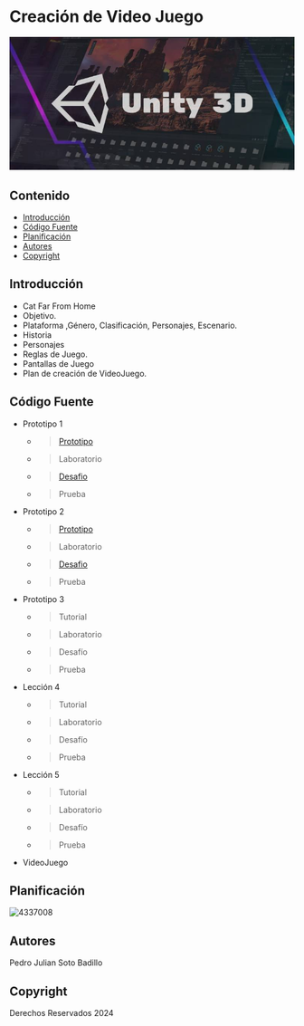 # Creación de Video Juego
![image alt](https://raw.githubusercontent.com/xJulianxSoto/Indice_repositiry/main/fjzamannart-Unity-3D-aprende-lo-basico-para-empezar-a-crear-juegos.jpg)

## Contenido

- [Introducción](#introducción)
- [Código Fuente](#código-fuente)
- [Planificación](#planificación)
- [Autores](#autores)
- [Copyright](#copyright)


## Introducción

- Cat Far From Home
- Objetivo.
- Plataforma ,Género, Clasificación, Personajes, Escenario.
- Historia
- Personajes
- Reglas de Juego.
- Pantallas de Juego
- Plan de creación de VideoJuego.

## Código Fuente

* Prototipo 1
  * > [Prototipo](https://github.com/xJulianxSoto/Indice_repositiry/tree/fdb82fc23818b0731736b0d67a83d114a0f2a1fa/Actividades_numero_1)
  * > Laboratorio
  * > [Desafio](https://github.com/xJulianxSoto/Indice_repositiry/tree/fdb82fc23818b0731736b0d67a83d114a0f2a1fa/Actividades_numero_1)
  * > Prueba
* Prototipo 2
  * > [Prototipo](https://github.com/xJulianxSoto/Indice_repositiry/tree/75863bfa3f832f0086ae685d9e9c11d7df7f0740/Actividades_numero_2)
  * > Laboratorio
  * > [Desafio](https://github.com/xJulianxSoto/Indice_repositiry/tree/75863bfa3f832f0086ae685d9e9c11d7df7f0740/Actividades_numero_2)
  * > Prueba
* Prototipo 3
  * > Tutorial
  * > Laboratorio
  * > Desafío
  * > Prueba
* Lección 4
  * > Tutorial
  * > Laboratorio
  * > Desafío
  * > Prueba
* Lección 5
  * > Tutorial
  * > Laboratorio
  * > Desafío
  * > Prueba
* VideoJuego

## Planificación

![4337008](https://user-images.githubusercontent.com/8560750/195951617-083a7e4d-323d-47b5-8e5e-529ded31bc06.jpg)

## Autores
Pedro Julian Soto Badillo

## Copyright
Derechos Reservados 2024
